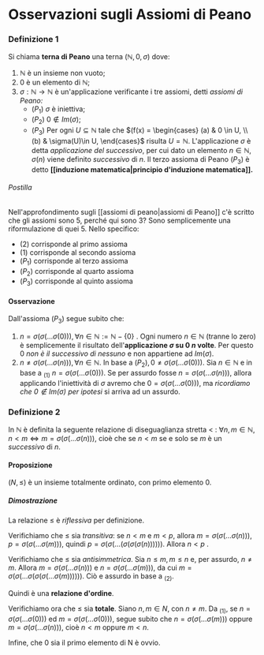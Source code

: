 # Osservazioni sugli Assiomi di Peano
### Definizione 1
Si chiama **terna di Peano** una terna $(\mathbb{N},0,\sigma)$ dove:
1) $\mathbb{N}$ è un insieme non vuoto;
2) $0$ è un elemento di $\mathbb{N}$;
3) $\sigma:\mathbb{N}\rightarrow\mathbb{N}$ è un'applicazione verificante i tre assiomi, detti *assiomi di Peano:*
	- $(P_1)$ $\sigma$ è iniettiva;
	- ($P_2$) $0\notin Im(\sigma)$;
	- $(P_3)$ Per ogni $U\subseteq \mathbb{N}$ tale che $(f(x) = \begin{cases} (a) & 0 \in U, \\ (b) & \sigma(U)\in U, \end{cases}$ risulta $U = \mathbb{N}$.
L'applicazione $\sigma$ è detta *applicazione del successivo*, per cui dato un elemento $n\in \mathbb{N}$, $\sigma(n)$ viene definito *successivo* di $n$. Il terzo assioma di Peano $(P_3)$ è detto **[[induzione matematica|principio d'induzione matematica]].**
###### Postilla
Nell'approfondimento sugli [[assiomi di peano|assiomi di Peano]] c'è scritto che gli assiomi sono 5, perché qui sono 3? Sono semplicemente una riformulazione di quei 5. Nello specifico:
- $(2)$ corrisponde al primo assioma
- $(1)$ corrisponde al secondo assioma
- $(P_1)$ corrisponde al terzo assioma
- $(P_2)$ corrisponde al quarto assioma
- $(P_3)$ corrisponde al quinto assioma
#### Osservazione
Dall'assioma $(P_{3})$ segue subito che:
1) $n = \sigma(\sigma(... \sigma(0))),\forall n\in\mathbb{N} := \mathbb{N}-\{ 0\}$ .
   Ogni numero $n \in \mathbb{N}$ (tranne lo zero) è semplicemente il risultato dell'**applicazione $\sigma$ su $0$ $n$ volte**. Per questo $0$ *non è il successivo di nessuno* e non appartiene ad $Im(\sigma)$.
2) $n \ne \sigma(\sigma(...\sigma(n))), \forall n\in\mathbb{N}$. 
   In base a $(P_{2}),0\ne \sigma(\sigma(...\sigma(0)))$. Sia $n\in\mathbb{N}$ e in base a $_{(1)}$ $n=\sigma(\sigma(...\sigma(0)))$. Se per assurdo fosse $n=\sigma(\sigma(...\sigma(n)))$, allora applicando l'iniettività di $\sigma$ avremo che $0 = \sigma(\sigma(...\sigma(0)))$, ma *ricordiamo che $0\notin Im(\sigma)$ per ipotesi* si arriva ad un assurdo.
### Definizione 2
In $\mathbb{N}$ è definita la seguente relazione di diseguaglianza stretta $<$ : $\forall n,m \in \mathbb{N},n<m \iff m=\sigma(\sigma(...\sigma(n)))$, cioè che se $n<m$ se e solo se $m$ è un *successivo* di $n$.
#### Proposizione 
$(N,\le)$ è un insieme totalmente ordinato, con primo elemento $0$.
##### Dimostrazione
La relazione $≤$ è *riflessiva* per definizione. 

Verifichiamo che $\le$ sia *transitiva*: se $n<m$ e $m<p$, allora $m =σ(σ( ... σ(n)))$, $p = σ(σ(...σ(m)))$, quindi $p=\sigma\big(\sigma(...(\sigma(\sigma(\sigma(n)))))\big)$. Allora $n<p$ .

Verifichiamo che $≤$ sia *antisimmetrica*. Sia $n ≤ m, m ≤ n$ e, per assurdo, $n \ne m$. Allora $m = σ(σ(... σ(n)))$ e $n = σ(σ(... σ(m)))$, da cui $m = σ\big(σ( ... σ(σ(σ( ... σ(m)))))\big)$. Ciò e assurdo in base a $_{(2)}$. 

Quindi è una **relazione d'ordine**.

Verifichiamo ora che $≤$ sia **totale**. Siano $n, m ∈ N$, con $n\ne m$. Da $_{(1)}$, se $n = σ( σ( ... σ(0)))$ ed $m = σ (σ( ... σ(0) ))$, segue subito che $n = σ(σ( ... σ(m)))$ oppure $m = σ(σ( ... σ(n)))$, cioè $n<m$ oppure $m<n$. 

Infine, che 0 sia il primo elemento di N è ovvio.

